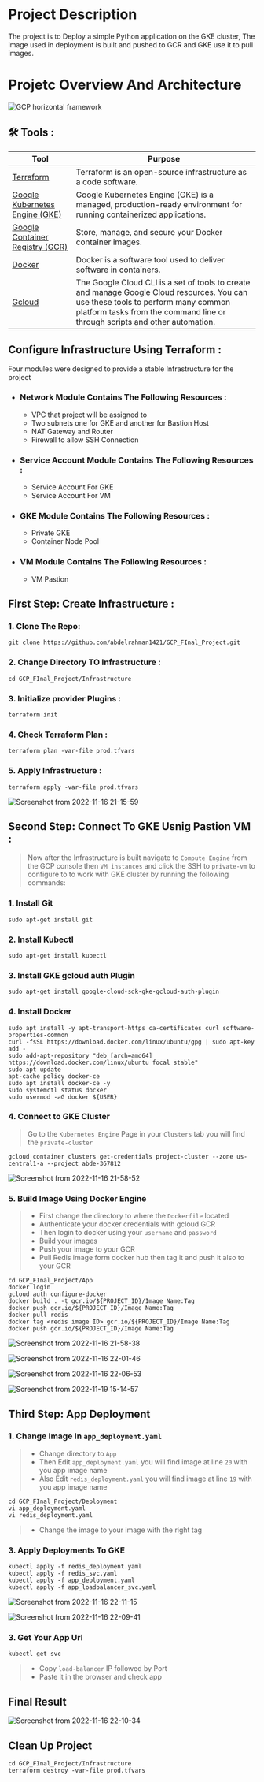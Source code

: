 # Project Description

The project is to Deploy a simple Python application on the GKE cluster, The image used in deployment is built and pushed to
GCR and GKE use it to pull images.
# Projetc Overview And Architecture
![GCP horizontal framework](https://user-images.githubusercontent.com/73159522/202285588-7aefb042-b6ae-4661-8ef0-6b25666c7880.jpeg)

## 🛠 Tools :
| Tool | Purpose |
| ------ | ------ |
| [ Terraform ](https://www.terraform.io) | Terraform is an open-source infrastructure as a code software. |
| [ Google Kubernetes Engine (GKE) ](https://cloud.google.com/kubernetes-engine) | Google Kubernetes Engine (GKE) is a managed, production-ready environment for running containerized applications. |
| [ Google Container Registry (GCR) ](https://cloud.google.com/container-registry) | Store, manage, and secure your Docker container images. |
| [ Docker ](https://www.docker.com) | Docker is a software tool used to deliver software in containers.|
| [ Gcloud ](https://cloud.google.com/sdk/gcloud) | The Google Cloud CLI is a set of tools to create and manage Google Cloud resources. You can use these tools to perform many common platform tasks from the command line or through scripts and other automation. |


## Configure Infrastructure Using Terraform :
Four modules were designed to provide a stable Infrastructure for the project
- ###  Network Module Contains The Following Resources :
  - VPC that project will be assigned to
  - Two subnets one for GKE and another for Bastion Host
  - NAT Gateway and Router
  - Firewall to allow SSH Connection

- ###  Service Account Module Contains The Following Resources :
  - Service Account For GKE
  - Service Account For VM

- ###  GKE Module Contains The Following Resources :
  - Private GKE
  - Container Node Pool


- ###  VM  Module Contains The Following Resources :
  - VM Pastion 

## First Step: Create Infrastructure :
### 1. Clone The Repo:
```
git clone https://github.com/abdelrahman1421/GCP_FInal_Project.git

```

### 2. Change Directory TO Infrastructure :
```
cd GCP_FInal_Project/Infrastructure

```
### 3. Initialize provider Plugins :
```
terraform init

```

### 4. Check Terraform Plan :
```
terraform plan -var-file prod.tfvars

```
### 5. Apply Infrastructure :
```
terraform apply -var-file prod.tfvars

```
![Screenshot from 2022-11-16 21-15-59](https://user-images.githubusercontent.com/73159522/202287022-34b79321-59c0-45d9-9ffc-86d028ba6cbb.png)

## Second Step: Connect To GKE Usnig Pastion VM :
> Now after the Infrastructure is built navigate to `Compute Engine` from the GCP console then `VM instances` and click the SSH to `private-vm` to configure to to work with GKE cluster by running the following commands:

### 1. Install Git
```
sudo apt-get install git
```

### 2. Install Kubectl
```
sudo apt-get install kubectl
```
### 3. Install GKE gcloud auth Plugin
```
sudo apt-get install google-cloud-sdk-gke-gcloud-auth-plugin
```
### 4. Install Docker
```
sudo apt install -y apt-transport-https ca-certificates curl software-properties-common
curl -fsSL https://download.docker.com/linux/ubuntu/gpg | sudo apt-key add -
sudo add-apt-repository "deb [arch=amd64] https://download.docker.com/linux/ubuntu focal stable"
sudo apt update
apt-cache policy docker-ce
sudo apt install docker-ce -y
sudo systemctl status docker
sudo usermod -aG docker ${USER}
```

### 4. Connect to GKE Cluster
> Go to the `Kubernetes Engine` Page in your `Clusters` tab you will find the `private-cluster`
```
gcloud container clusters get-credentials project-cluster --zone us-central1-a --project abde-367812
```
![Screenshot from 2022-11-16 21-58-52](https://user-images.githubusercontent.com/73159522/202288111-a2fe5251-2949-4d0b-a445-9467d1ecfa4c.png)


### 5. Build Image Using Docker Engine
> - First change the directory to where the `Dockerfile` located
> - Authenticate your docker credentials with gcloud GCR
> - Then  login to docker using your `username` and `password`
> - Build your images
> - Push your image to your GCR
> - Pull Redis image form docker hub then tag it and push it also to your GCR
```
cd GCP_FInal_Project/App
docker login
gcloud auth configure-docker
docker build . -t gcr.io/${PROJECT_ID}/Image Name:Tag
docker push gcr.io/${PROJECT_ID}/Image Name:Tag
docker pull redis
docker tag <redis image ID> gcr.io/${PROJECT_ID}/Image Name:Tag
docker push gcr.io/${PROJECT_ID}/Image Name:Tag

```
![Screenshot from 2022-11-16 21-58-38](https://user-images.githubusercontent.com/73159522/202289368-e41d4566-aff5-4446-908a-ab26107cf1f3.png)

![Screenshot from 2022-11-16 22-01-46](https://user-images.githubusercontent.com/73159522/202289423-2ddfef7f-3f0f-4493-9ba6-da64f35e9ef2.png)

![Screenshot from 2022-11-16 22-06-53](https://user-images.githubusercontent.com/73159522/202289451-0d71bbf4-d959-4d5c-9a9a-825af81b4370.png)

![Screenshot from 2022-11-19 15-14-57](https://user-images.githubusercontent.com/73159522/202852688-cf94a772-468d-43ee-b754-44327831b7d6.png)

## Third Step: App Deployment 
### 1. Change Image In `app_deployment.yaml`
> - Change directory to `App`
> - Then Edit `app_deployment.yaml` you will find image at line `20` with you app image name
> - Also Edit `redis_deployment.yaml` you will find image at line `19` with you app image name
```
cd GCP_FInal_Project/Deployment
vi app_deployment.yaml
vi redis_deployment.yaml
```
> - Change the image to your image with the right tag
### 3. Apply Deployments To GKE

```
kubectl apply -f redis_deployment.yaml
kubectl apply -f redis_svc.yaml
kubectl apply -f app_deployment.yaml
kubectl apply -f app_loadbalancer_svc.yaml
```
![Screenshot from 2022-11-16 22-11-15](https://user-images.githubusercontent.com/73159522/202291085-743b121e-30ea-48ac-83bd-df2f6c2fabd5.png)

![Screenshot from 2022-11-16 22-09-41](https://user-images.githubusercontent.com/73159522/202291006-bd5edb9b-de2f-4c15-8f6d-76fa1817c4d2.png)

### 3. Get Your App Url
```
kubectl get svc
```
> - Copy `load-balancer` IP followed by Port
> - Paste it in the browser and check app


## Final Result
![Screenshot from 2022-11-16 22-10-34](https://user-images.githubusercontent.com/73159522/202291691-e4aab69c-2b88-41f1-88bf-8329004487e7.png)

## Clean Up Project
```
cd GCP_FInal_Project/Infrastructure
terraform destroy -var-file prod.tfvars
```
